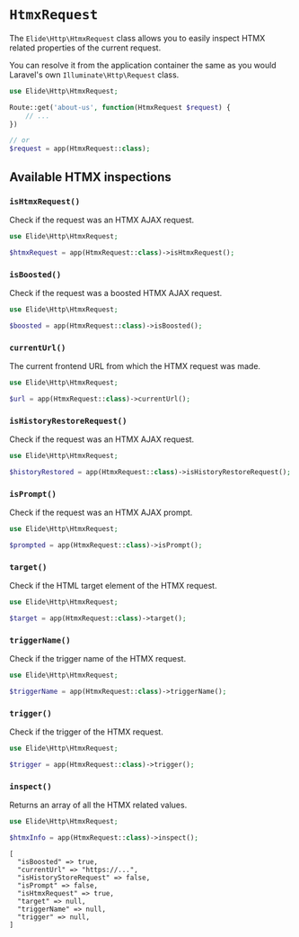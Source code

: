 # `HtmxRequest`

The `Elide\Http\HtmxRequest` class allows you to easily inspect HTMX related properties of the current request.

You can resolve it from the application container the same as you would Laravel's own `Illuminate\Http\Request` class.

```php
use Elide\Http\HtmxRequest;

Route::get('about-us', function(HtmxRequest $request) {
    // ...
})

// or
$request = app(HtmxRequest::class);
```

## Available HTMX inspections


### `isHtmxRequest()`

Check if the request was an HTMX AJAX request.

```php
use Elide\Http\HtmxRequest;

$htmxRequest = app(HtmxRequest::class)->isHtmxRequest();
```


### `isBoosted()`

Check if the request was a boosted HTMX AJAX request.

```php
use Elide\Http\HtmxRequest;

$boosted = app(HtmxRequest::class)->isBoosted();
```

### `currentUrl()`

The current frontend URL from which the HTMX request was made.

```php
use Elide\Http\HtmxRequest;

$url = app(HtmxRequest::class)->currentUrl();
```

### `isHistoryRestoreRequest()`

Check if the request was an HTMX AJAX request.

```php
use Elide\Http\HtmxRequest;

$historyRestored = app(HtmxRequest::class)->isHistoryRestoreRequest();
```

### `isPrompt()`

Check if the request was an HTMX AJAX prompt.

```php
use Elide\Http\HtmxRequest;

$prompted = app(HtmxRequest::class)->isPrompt();
```

### `target()`

Check if the HTML target element of the HTMX request.

```php
use Elide\Http\HtmxRequest;

$target = app(HtmxRequest::class)->target();
```

### `triggerName()`

Check if the trigger name of the HTMX request.

```php
use Elide\Http\HtmxRequest;

$triggerName = app(HtmxRequest::class)->triggerName();
```

### `trigger()`

Check if the trigger of the HTMX request.

```php
use Elide\Http\HtmxRequest;

$trigger = app(HtmxRequest::class)->trigger();
```

### `inspect()`

Returns an array of all the HTMX related values.

```php
use Elide\Http\HtmxRequest;

$htmxInfo = app(HtmxRequest::class)->inspect();
```

```text
[
  "isBoosted" => true,
  "currentUrl" => "https://...",
  "isHistoryStoreRequest" => false,
  "isPrompt" => false,
  "isHtmxRequest" => true,
  "target" => null,
  "triggerName" => null,
  "trigger" => null,
]
```